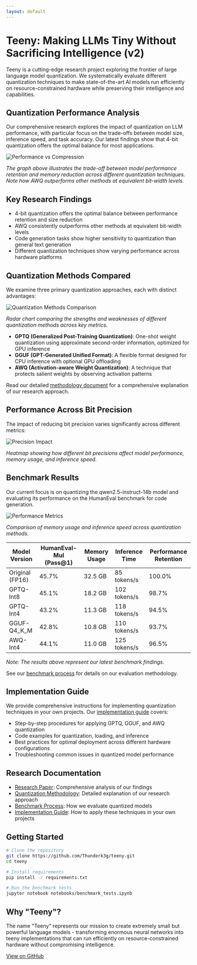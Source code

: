 ```yaml
---
layout: default
---
```


# Teeny: Making LLMs Tiny Without Sacrificing Intelligence (v2)

Teeny is a cutting-edge research project exploring the frontier of large language model quantization. We systematically evaluate different quantization techniques to make state-of-the-art AI models run efficiently on resource-constrained hardware while preserving their intelligence and capabilities.

## Quantization Performance Analysis

Our comprehensive research explores the impact of quantization on LLM performance, with particular focus on the trade-offs between model size, inference speed, and task accuracy. Our latest findings show that 4-bit quantization offers the optimal balance for most applications.

![Performance vs Compression](/assets/images/performance_vs_compression.png)

*The graph above illustrates the trade-off between model performance retention and memory reduction across different quantization techniques. Note how AWQ outperforms other methods at equivalent bit-width levels.*

## Key Research Findings

- 4-bit quantization offers the optimal balance between performance retention and size reduction
- AWQ consistently outperforms other methods at equivalent bit-width levels  
- Code generation tasks show higher sensitivity to quantization than general text generation
- Different quantization techniques show varying performance across hardware platforms

## Quantization Methods Compared

We examine three primary quantization approaches, each with distinct advantages:

![Quantization Methods Comparison](/assets/images/radar_comparison.png)

*Radar chart comparing the strengths and weaknesses of different quantization methods across key metrics.*

- **GPTQ (Generalized Post-Training Quantization)**: One-shot weight quantization using approximate second-order information, optimized for GPU inference
- **GGUF (GPT-Generated Unified Format)**: A flexible format designed for CPU inference with optional GPU offloading
- **AWQ (Activation-aware Weight Quantization)**: A technique that protects salient weights by observing activation patterns

Read our detailed [methodology document](./docs/methodology.html) for a comprehensive explanation of our research approach.

## Performance Across Bit Precision

The impact of reducing bit precision varies significantly across different metrics:

![Precision Impact](/assets/images/precision_heatmap.png)

*Heatmap showing how different bit precisions affect model performance, memory usage, and inference speed.*

## Benchmark Results

Our current focus is on quantizing the qwen2.5-instruct-14b model and evaluating its performance on the HumanEval benchmark for code generation.

![Performance Metrics](/assets/images/performance_metrics.png)

*Comparison of memory usage and inference speed across quantization methods.*

| Model Version | HumanEval-Mul (Pass@1) | Memory Usage | Inference Time | Performance Retention |
|---------------|------------------------|--------------|----------------|------------------------|
| Original (FP16) | 45.7%               | 32.5 GB      | 85 tokens/s    | 100.0%                 |
| GPTQ-Int8     | 45.1%                 | 18.2 GB      | 102 tokens/s   | 98.7%                  |
| GPTQ-Int4     | 43.2%                 | 11.3 GB      | 118 tokens/s   | 94.5%                  |
| GGUF-Q4_K_M   | 42.8%                 | 10.8 GB      | 110 tokens/s   | 93.7%                  |
| AWQ-Int4      | 44.1%                 | 11.0 GB      | 125 tokens/s   | 96.5%                  |

*Note: The results above represent our latest benchmark findings.*

See our [benchmark process](./docs/benchmarks.html) for details on our evaluation methodology.

## Implementation Guide

We provide comprehensive instructions for implementing quantization techniques in your own projects. Our [implementation guide](./docs/implementation.html) covers:

- Step-by-step procedures for applying GPTQ, GGUF, and AWQ quantization
- Code examples for quantization, loading, and inference
- Best practices for optimal deployment across different hardware configurations
- Troubleshooting common issues in quantized model performance

## Research Documentation

- [Research Paper](./docs/research.html): Comprehensive analysis of our findings
- [Quantization Methodology](./docs/methodology.html): Detailed explanation of our research approach
- [Benchmark Process](./docs/benchmarks.html): How we evaluate quantized models
- [Implementation Guide](./docs/implementation.html): How to apply these techniques in your own projects

## Getting Started

```bash
# Clone the repository
git clone https://github.com/Thunderk3g/teeny.git
cd teeny

# Install requirements
pip install -r requirements.txt

# Run the benchmark tests
jupyter notebook notebooks/benchmark_tests.ipynb
```

## Why "Teeny"?

The name "Teeny" represents our mission to create extremely small but powerful language models - transforming enormous neural networks into teeny implementations that can run efficiently on resource-constrained hardware without compromising intelligence.

[View on GitHub](https://github.com/Thunderk3g/Teeny)
